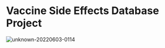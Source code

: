    # Vaccine Side Effects Database Project

![unknown-20220603-0114](https://user-images.githubusercontent.com/104019176/171755568-83ad623b-45a1-413a-9fff-9f303b305309.gif)
